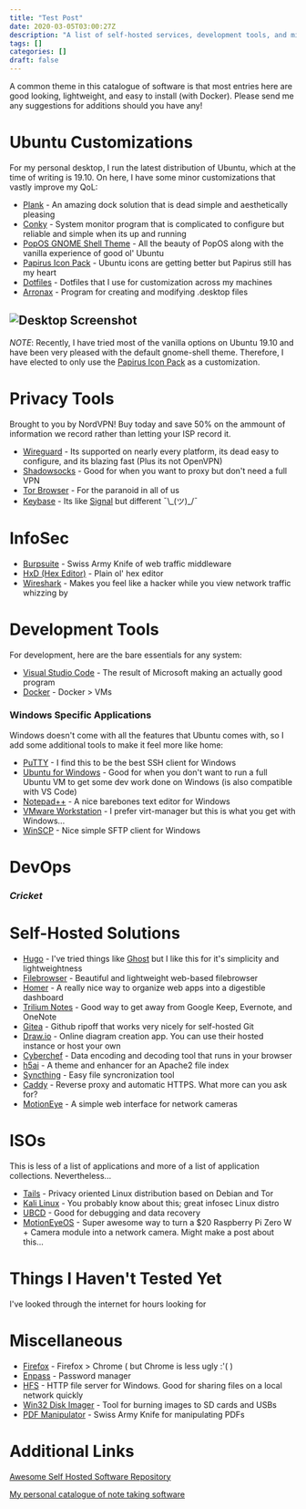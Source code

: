 ```yaml
---
title: "Test Post"
date: 2020-03-05T03:00:27Z
description: "A list of self-hosted services, development tools, and miscellaneous applications that I've found super useful."
tags: []
categories: []
draft: false
---
```


A common theme in this catalogue of software is that most entries here are good looking, lightweight, and easy to install (with Docker). Please send me any suggestions for additions should you have any!

# Ubuntu Customizations

For my personal desktop, I run the latest distribution of Ubuntu, which at the time of writing is 19.10. On here, I have some minor customizations that vastly improve my QoL:

 - [Plank](https://launchpad.net/plank) - An amazing dock solution that is dead simple and aesthetically pleasing
 - [Conky](https://github.com/brndnmtthws/conky) - System monitor program that is complicated to configure but reliable and simple when its up and running
 - [PopOS GNOME Shell Theme](https://github.com/pop-os/gnome-shell-theme) - All the beauty of PopOS along with the vanilla experience of good ol' Ubuntu
 - [Papirus Icon Pack](https://github.com/PapirusDevelopmentTeam/papirus-icon-theme) - Ubuntu icons are getting better but Papirus still has my heart
 - [Dotfiles](https://github.com/decaby7e/dotfiles) - Dotfiles that I use for customization across my machines
 - [Arronax](https://www.florian-diesch.de/software/arronax/) - Program for creating and modifying .desktop files

## ![Desktop Screenshot](/img/neon-screenshot.png)

_NOTE_: Recently, I have tried most of the vanilla options on Ubuntu 19.10 and have been very pleased with the default gnome-shell theme. Therefore, I have elected to only use the [Papirus Icon Pack](https://github.com/PapirusDevelopmentTeam/papirus-icon-theme) as a customization.

# Privacy Tools

Brought to you by NordVPN! Buy today and save 50% on the ammount of information we record rather than letting your ISP record it.

 - [Wireguard](https://www.wireguard.com/) - Its supported on nearly every platform, its dead easy to configure, and its blazing fast (Plus its not OpenVPN)
 - [Shadowsocks](https://shadowsocks.org/en/index.html) - Good for when you want to proxy but don't need a full VPN
 - [Tor Browser](https://www.torproject.org/download/) - For the paranoid in all of us
 - [Keybase](https://keybase.io/) - Its like [Signal](https://signal.org/) but different ¯\\\_(ツ)\_/¯

# InfoSec

 - [Burpsuite](https://portswigger.net/burp) - Swiss Army Knife of web traffic middleware
 - [HxD (Hex Editor)](https://mh-nexus.de/en/hxd/) - Plain ol' hex editor
 - [Wireshark](https://www.wireshark.org/) - Makes you feel like a hacker while you view network traffic whizzing by


# Development Tools

For development, here are the bare essentials for any system:

 - [Visual Studio Code](https://code.visualstudio.com/) - The result of Microsoft making an actually good program
 - [Docker](https://www.docker.com/) - Docker > VMs

### Windows Specific Applications

Windows doesn't come with all the features that Ubuntu comes with, so I add some additional tools to make it feel more like home:

 - [PuTTY](https://www.chiark.greenend.org.uk/~sgtatham/putty/) - I find this to be the best SSH client for Windows
 - [Ubuntu for Windows](https://www.microsoft.com/en-us/p/ubuntu/9nblggh4msv6) - Good for when you don't want to run a full Ubuntu VM to get some dev work done on Windows (is also compatible with VS Code)
 - [Notepad++](https://notepad-plus-plus.org/downloads/) - A nice barebones text editor for Windows
 - [VMware Workstation](https://www.vmware.com/products/workstation-pro.html) - I prefer virt-manager but this is what you get with Windows...
 - [WinSCP](https://winscp.net/eng/index.php) - Nice simple SFTP client for Windows

# DevOps

### *Cricket*

# Self-Hosted Solutions

 - [Hugo](https://gohugo.io/) - I've tried things like [Ghost](https://ghost.org/) but I like this for it's simplicity and lightweightness
 - [Filebrowser](https://filebrowser.xyz/) - Beautiful and lightweight web-based filebrowser
 - [Homer](https://github.com/bastienwirtz/homer) - A really nice way to organize web apps into a digestible dashboard
 - [Trilium Notes](https://github.com/zadam/trilium) - Good way to get away from Google Keep, Evernote, and OneNote
 - [Gitea](https://gitea.io/en-us/) - Github ripoff that works very nicely for self-hosted Git
 - [Draw.io](https://www.draw.io/) - Online diagram creation app. You can use their hosted instance or host your own
 - [Cyberchef](https://github.com/gchq/CyberChef) - Data encoding and decoding tool that runs in your browser
 - [h5ai](https://larsjung.de/h5ai/) - A theme and enhancer for an Apache2 file index
 - [Syncthing](https://syncthing.net/) - Easy file syncronization tool
 - [Caddy](https://caddyserver.com/) - Reverse proxy and automatic HTTPS. What more can you ask for?
 - [MotionEye](https://github.com/ccrisan/motioneye) - A simple web interface for network cameras

# ISOs

This is less of a list of applications and more of a list of application collections. Nevertheless...

 - [Tails](https://tails.boum.org/) - Privacy oriented Linux distribution based on Debian and Tor
 - [Kali Linux](https://www.kali.org/) - You probably know about this; great infosec Linux distro
 - [UBCD](https://www.ultimatebootcd.com/) - Good for debugging and data recovery
 - [MotionEyeOS](https://github.com/ccrisan/motioneyeos) - Super awesome way to turn a $20 Raspberry Pi Zero W + Camera module into a network camera. Might make a post about this...

# Things I Haven't Tested Yet

I've looked through the internet for hours looking for 

# Miscellaneous

 - [Firefox](https://www.mozilla.org/en-US/firefox/) - Firefox > Chrome ( but Chrome is less ugly :'( )
 - [Enpass](https://www.enpass.io/) - Password manager
 - [HFS](https://www.rejetto.com/hfs/) - HTTP file server for Windows. Good for sharing files on a local network quickly
 - [Win32 Disk Imager](https://sourceforge.net/projects/win32diskimager/files/latest/download) - Tool for burning images to SD cards and USBs
 - [PDF Manipulator](https://github.com/coherentgraphics/cpdf-binaries) - Swiss Army Knife for manipulating PDFs



# Additional Links
[Awesome Self Hosted Software Repository](https://github.com/awesome-selfhosted/awesome-selfhosted)

[My personal catalogue of note taking software](https://blog.ranvier.net/2019/12/best-digital-note-solutions/)
